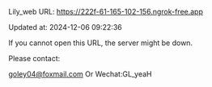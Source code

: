 Lily_web URL: https://222f-61-165-102-156.ngrok-free.app

Updated at: 2024-12-06 09:22:36

If you cannot open this URL, the server might be down.

Please contact: 

goley04@foxmail.com Or Wechat:GL_yeaH
